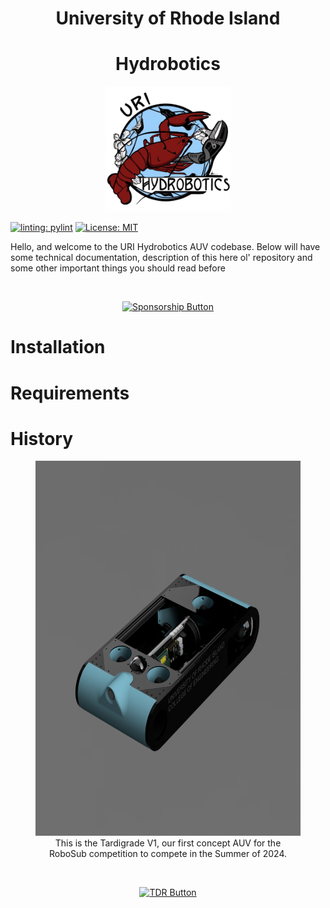 <div align="center">
    <h1 align="center">University of Rhode Island</h1>
    <h1 align="center">Hydrobotics</h1>
</div>

<p align="center">
    <img src="img/hydro.jpg" width = 200 height = 200>
</p>

[![linting: pylint](https://img.shields.io/badge/linting-pylint-yellowgreen)](https://github.com/pylint-dev/pylint)
<a href="https://github.com/URI-Hydrobotics-Team/AUV/blob/main/LICENSE">
    <img alt="License: MIT" src="https://img.shields.io/badge/license-MIT-yellow.svg" target="_blank" />
</a>

<p>
    Hello, and welcome to the URI Hydrobotics AUV codebase. Below will have some technical documentation, description of this here ol' repository and some other important things you should read before 
</p>

<center>
<br>  

[![Sponsorship Button]][SponsorFile]

</center>

# Installation

# Requirements

# History
<center>
    <figure>
        <img src="img/tardigrade_render.png" width="600" height="600">
        <figcaption>This is the Tardigrade V1, our first concept AUV for the RoboSub competition to compete in the Summer of 2024.</figcaptions>
    </figure>
    
<br> 
    
[![TDR Button]][TDR]
</center>


[Sponsorship Button]: https://img.shields.io/badge/Consider_Sponsoring_Us-8ac0e2?style=for-the-badge
[TDR Button]: https://img.shields.io/badge/Checkout_Our_Technical_Design_Report-8ac0e2?style=for-the-badge
[TDR]: img/2024_tdr.pdf
[SponsorFile]: img/2024_sponsorsheet.pdf
[empty]: #